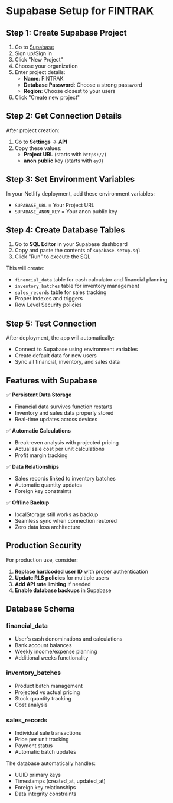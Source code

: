 # Supabase Setup for FINTRAK

## Step 1: Create Supabase Project

1. Go to [Supabase](https://supabase.com)
2. Sign up/Sign in
3. Click "New Project"
4. Choose your organization
5. Enter project details:
   - **Name**: FINTRAK
   - **Database Password**: Choose a strong password
   - **Region**: Choose closest to your users
6. Click "Create new project"

## Step 2: Get Connection Details

After project creation:

1. Go to **Settings** → **API**
2. Copy these values:
   - **Project URL** (starts with `https://`)
   - **anon public** key (starts with `eyJ`)

## Step 3: Set Environment Variables

In your Netlify deployment, add these environment variables:

- `SUPABASE_URL` = Your Project URL
- `SUPABASE_ANON_KEY` = Your anon public key

## Step 4: Create Database Tables

1. Go to **SQL Editor** in your Supabase dashboard
2. Copy and paste the contents of `supabase-setup.sql`
3. Click "Run" to execute the SQL

This will create:
- `financial_data` table for cash calculator and financial planning
- `inventory_batches` table for inventory management
- `sales_records` table for sales tracking
- Proper indexes and triggers
- Row Level Security policies

## Step 5: Test Connection

After deployment, the app will automatically:
- Connect to Supabase using environment variables
- Create default data for new users
- Sync all financial, inventory, and sales data

## Features with Supabase

✅ **Persistent Data Storage**
- Financial data survives function restarts
- Inventory and sales data properly stored
- Real-time updates across devices

✅ **Automatic Calculations**
- Break-even analysis with projected pricing
- Actual sale cost per unit calculations
- Profit margin tracking

✅ **Data Relationships**
- Sales records linked to inventory batches
- Automatic quantity updates
- Foreign key constraints

✅ **Offline Backup**
- localStorage still works as backup
- Seamless sync when connection restored
- Zero data loss architecture

## Production Security

For production use, consider:

1. **Replace hardcoded user ID** with proper authentication
2. **Update RLS policies** for multiple users
3. **Add API rate limiting** if needed
4. **Enable database backups** in Supabase

## Database Schema

### financial_data
- User's cash denominations and calculations
- Bank account balances
- Weekly income/expense planning
- Additional weeks functionality

### inventory_batches
- Product batch management
- Projected vs actual pricing
- Stock quantity tracking
- Cost analysis

### sales_records
- Individual sale transactions
- Price per unit tracking
- Payment status
- Automatic batch updates

The database automatically handles:
- UUID primary keys
- Timestamps (created_at, updated_at)
- Foreign key relationships
- Data integrity constraints